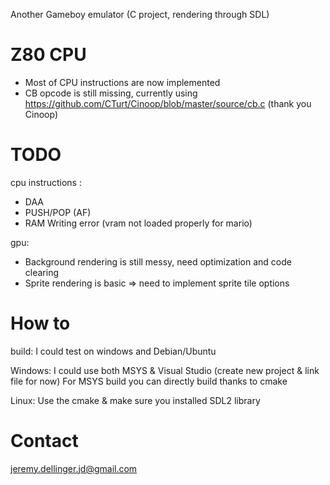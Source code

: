 Another Gameboy emulator (C project, rendering through SDL)


# Z80 CPU
- Most of CPU instructions are now implemented
- CB opcode is still missing, currently using https://github.com/CTurt/Cinoop/blob/master/source/cb.c (thank you Cinoop)

# TODO 
cpu instructions : 
- DAA
- PUSH/POP (AF)
- RAM Writing error (vram not loaded properly for mario)

gpu:
- Background rendering is still messy, need optimization and code clearing
- Sprite rendering is basic => need to implement sprite tile options 

# How to

build:
I could test on windows and Debian/Ubuntu

Windows: 
I could use both MSYS & Visual Studio (create new project & link file for now)
For MSYS build you can directly build thanks to cmake

Linux: 
Use the cmake & make sure you installed SDL2 library

# Contact
jeremy.dellinger.jd@gmail.com
